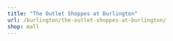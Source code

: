```yaml
---
title: "The Outlet Shoppes at Burlington"
url: /burlington/the-outlet-shoppes-at-burlington/
shop: mall
---
```

